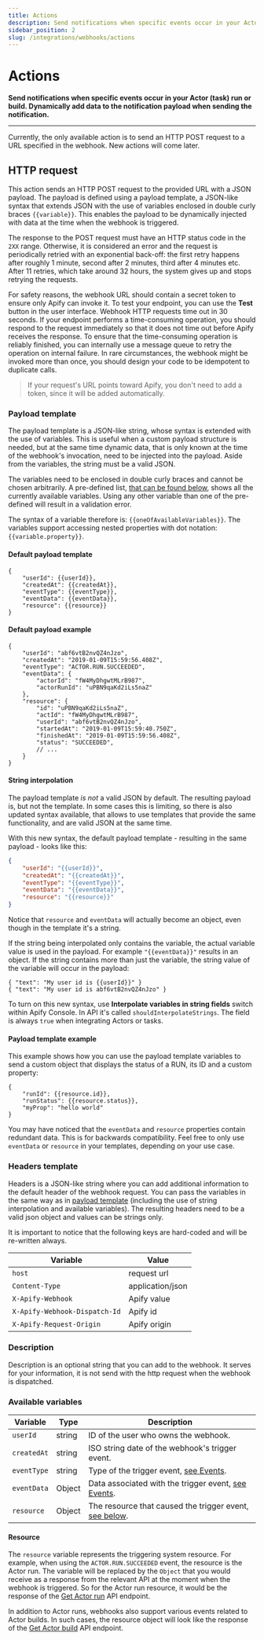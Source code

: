 ```yaml
---
title: Actions
description: Send notifications when specific events occur in your Actor (task) run or build. Dynamically add data to the notification payload when sending the notification.
sidebar_position: 2
slug: /integrations/webhooks/actions
---
```


# Actions

**Send notifications when specific events occur in your Actor (task) run or build. Dynamically add data to the notification payload when sending the notification.**

---

Currently, the only available action is to send an HTTP POST request to a URL specified in the webhook. New actions will come later.

## HTTP request

This action sends an HTTP POST request to the provided URL with a JSON payload. The payload is defined using a payload template, a JSON-like syntax that extends JSON with the use of variables enclosed in double curly braces `{{variable}}`. This enables the payload to be dynamically injected with data at the time when the webhook is triggered.

The response to the POST request must have an HTTP status code in the `2XX` range. Otherwise, it is considered an error and the request is periodically retried with an exponential back-off: the first retry happens after roughly 1 minute, second after 2 minutes, third after 4 minutes etc. After 11 retries, which take around 32 hours, the system gives up and stops retrying the requests.

For safety reasons, the webhook URL should contain a secret token to ensure only Apify can invoke it. To test your endpoint, you can use the **Test** button in the user interface. Webhook HTTP requests time out in 30 seconds. If your endpoint performs a time-consuming operation, you should respond to the request immediately so that it does not time out before Apify receives the response. To ensure that the time-consuming operation is reliably finished, you can internally use a message queue to retry the operation on internal failure. In rare circumstances, the webhook might be invoked more than once, you should design your code to be idempotent to duplicate calls.

> If your request's URL points toward Apify, you don't need to add a token, since it will be added automatically.

### Payload template

The payload template is a JSON-like string, whose syntax is extended with the use of variables. This is useful when a custom payload structure is needed, but at the same time dynamic data, that is only known at the time of the webhook's invocation, need to be injected into the payload. Aside from the variables, the string must be a valid JSON.

The variables need to be enclosed in double curly braces and cannot be chosen arbitrarily. A pre-defined list, [that can be found below](#available-variables), shows all the currently available variables. Using any other variable than one of the pre-defined will result in a validation error.

The syntax of a variable therefore is: `{{oneOfAvailableVariables}}`. The variables support accessing nested properties with dot notation: `{{variable.property}}`.

#### Default payload template

```json5
{
    "userId": {{userId}},
    "createdAt": {{createdAt}},
    "eventType": {{eventType}},
    "eventData": {{eventData}},
    "resource": {{resource}}
}
```

#### Default payload example

```json5
{
    "userId": "abf6vtB2nvQZ4nJzo",
    "createdAt": "2019-01-09T15:59:56.408Z",
    "eventType": "ACTOR.RUN.SUCCEEDED",
    "eventData": {
        "actorId": "fW4MyDhgwtMLrB987",
        "actorRunId": "uPBN9qaKd2iLs5naZ"
    },
    "resource": {
        "id": "uPBN9qaKd2iLs5naZ",
        "actId": "fW4MyDhgwtMLrB987",
        "userId": "abf6vtB2nvQZ4nJzo",
        "startedAt": "2019-01-09T15:59:40.750Z",
        "finishedAt": "2019-01-09T15:59:56.408Z",
        "status": "SUCCEEDED",
        // ...
    }
}
```

#### String interpolation

The payload template _is not_ a valid JSON by default. The resulting payload is, but not the template. In some cases this is limiting, so there is also updated syntax available, that allows to use templates that provide the same functionality, and are valid JSON at the same time.

With this new syntax, the default payload template - resulting in the same payload - looks like this:

```json
{
    "userId": "{{userId}}",
    "createdAt": "{{createdAt}}",
    "eventType": "{{eventType}}",
    "eventData": "{{eventData}}",
    "resource": "{{resource}}"
}
```

Notice that `resource` and `eventData` will actually become an object, even though in the template it's a string.

If the string being interpolated only contains the variable, the actual variable value is used in the payload. For example `"{{eventData}}"` results in an object. If the string contains more than just the variable, the string value of the variable will occur in the payload:

```json5
{ "text": "My user id is {{userId}}" }
{ "text": "My user id is abf6vtB2nvQZ4nJzo" }
```


To turn on this new syntax, use **Interpolate variables in string fields** switch within Apify Console. In API it's called `shouldInterpolateStrings`. The field is always `true` when integrating Actors or tasks.

#### Payload template example

This example shows how you can use the payload template variables to send a custom object that displays the status of a RUN, its ID and a custom property:

```json5
{
    "runId": {{resource.id}},
    "runStatus": {{resource.status}},
    "myProp": "hello world"
}
```

You may have noticed that the `eventData` and `resource` properties contain redundant data. This is for backwards compatibility. Feel free to only use `eventData` or `resource` in your templates, depending on your use case.

### Headers template

Headers is a JSON-like string where you can add additional information to the default header of the webhook request. You can pass the variables in the same way as in [payload template](#payload-template) (including the use of string interpolation and available variables). The resulting headers need to be a valid json object and values can be strings only.

It is important to notice that the following keys are hard-coded and will be re-written always.

| Variable                  | Value                   |
|---------------------------|-------------------------|
| `host`                    | request url             |
| `Content-Type`            | application/json        |
| `X-Apify-Webhook`         | Apify value             |
| `X-Apify-Webhook-Dispatch-Id` | Apify id            |
| `X-Apify-Request-Origin`   | Apify origin           |

### Description

Description is an optional string that you can add to the webhook. It serves for your information, it is not send with the http request when the webhook is dispatched.

### Available variables

| Variable    | Type   | Description                                                                         |
|-------------|--------|-------------------------------------------------------------------------------------|
| `userId`    | string | ID of the user who owns the webhook.                                                |
| `createdAt` | string | ISO string date of the webhook's trigger event.                                     |
| `eventType` | string | Type of the trigger event, [see Events](/integrations/webhooks/events).              |
| `eventData` | Object | Data associated with the trigger event, [see Events](/integrations/webhooks/events). |
| `resource`  | Object | The resource that caused the trigger event, [see below](#resource).                 |

#### Resource

The `resource` variable represents the triggering system resource. For example, when using the `ACTOR.RUN.SUCCEEDED` event, the resource is the Actor run. The variable will be replaced by the `Object` that you would receive as a response from the relevant API at the moment when the webhook is triggered. So for the Actor run resource, it would be the response of the [Get Actor run](/api/v2#/reference/actors/run-object-deprecated/get-run) API endpoint.

In addition to Actor runs, webhooks also support various events related to Actor builds. In such cases, the resource object will look like the response of the [Get Actor build](/api/v2#/reference/actor-builds/build-object/get-build) API endpoint.
